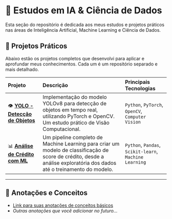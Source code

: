 # 🧠 Estudos em IA & Ciência de Dados

Esta seção do repositório é dedicada aos meus estudos e projetos práticos nas áreas de Inteligência Artificial, Machine Learning e Ciência de Dados.

## 🚀 Projetos Práticos

Abaixo estão os projetos completos que desenvolvi para aplicar e aprofundar meus conhecimentos. Cada um é um repositório separado e mais detalhado.

| Projeto | Descrição | Principais Tecnologias |
| :--- | :--- | :--- |
| 👁️ **[YOLO - Detecção de Objetos](https://github.com/pablocarvalho0/yolo-object-detection)** | Implementação do modelo YOLOv8 para detecção de objetos em tempo real, utilizando PyTorch e OpenCV. Um estudo prático de Visão Computacional. | `Python`, `PyTorch`, `OpenCV`, `Computer Vision` |
| 📊 **[Análise de Crédito com ML](https://github.com/pablocarvalho0/analise-credito-ml)** | Um pipeline completo de Machine Learning para criar um modelo de classificação de score de crédito, desde a análise exploratória dos dados até o treinamento do modelo. | `Python`, `Pandas`, `Scikit-learn`, `Machine Learning` |

---

## 📝 Anotações e Conceitos

- [Link para suas anotações de conceitos básicos](./conceitos-basicos.md)
- *Outras anotações que você adicionar no futuro...*
